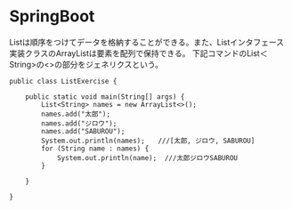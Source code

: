 # SpringBoot

Listは順序をつけてデータを格納することができる。また、Listインタフェース実装クラスのArrayListは要素を配列で保持できる。
下記コマンドのList＜String>の<>の部分をジェネリクスという。

```
public class ListExercise {

	public static void main(String[] args) {
		List<String> names = new ArrayList<>();
		names.add("太郎");
		names.add("ジロウ");
		names.add("SABUROU");
		System.out.println(names);　　///[太郎, ジロウ, SABUROU]
		for (String name : names) {
			System.out.println(name);  ///太郎ジロウSABUROU
		}

	}

}

```
